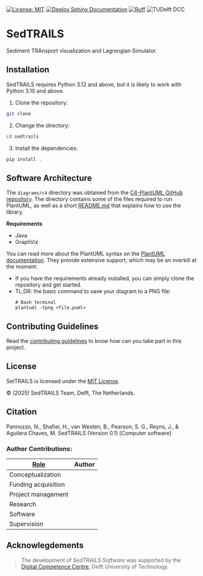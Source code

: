 
[![License: MIT](https://img.shields.io/badge/License-MIT-yellow.svg)](https://opensource.org/licenses/MIT)
[![Deploy Sphinx Documentation](https://github.com/sedtrails/sedtrails/actions/workflows/publish.yml/badge.svg)](https://github.com/sedtrails/sedtrails/actions/workflows/publish.yml)
[![Ruff](https://github.com/sedtrails/sedtrails/actions/workflows/ruff.yml/badge.svg?branch=dev)](https://github.com/sedtrails/sedtrails/actions/workflows/ruff.yml)
![TUDelft DCC](https://img.shields.io/badge/tu_delft-DCC-black?style=flat&label=TU%20Delft&labelColor=%2300A6D6%20&color=%23000000&link=https%3A%2F%2Fdcc.tudelft.nl%2F)

# SedTRAILS
Sediment TRAnsport vIsualization and Lagrangian Simulator.

## Installation

SedTRAILS requires Python 3.12 and above, but it is likely to work with Python 3.10 and above.

1. Clone the repository:
```bash
git clone 
```

2. Change the directory:
```bash
cd sedtrails
```
3. Install the dependencies:
```bash
pip install .
```

## Software Architecture
The `diagrams/c4` directory was obtained from the [C4-PlantUML GitHub repository](https://github.com/plantuml-stdlib/C4-PlantUML). The directory contains some of the files required to run PlantUML, as well as a short [README.md](https://github.com/sedtrails/sedtrails/blob/main/diagrams/c4/README.md) that explains how to use the library.

**Requirements** 
- Java
- GraphViz

You can read more about the PlantUML syntax on the [PlantUML documentation](https://plantuml.com/command-line). They provide extensive support, which may be an overkill at the moment.
- If you have the requirements already installed, you can simply clone the repository and get started. 
- TL;DR: the basic command to save your diagram to a PNG file: 
    ```shell
    # Bash terminal
    plantuml -tpng <file.puml>
    ```

## Contributing Guidelines

Read the [contributing guidelines](CONTRIBUTING.md) to know how can you take part in this project. 

## License

SetTRAILS is licensed under the [MIT License](LICENSE).

&copy; (2025) SedTRAILS Team, Delft, The Netherlands. 

## Citation

Pannozzo, N., Shafiei, H., van Westen, B., Pearson, S. G., Reyns, J., & Aguilera Chaves, M. SedTRAILS (Version 0.1) [Computer software]

### Author Contributions:
| [Role](https://credit.niso.org/contributor-roles-defined/) | Author |
|------|--------|
| Conceptualization |  |
| Funding acquisition | |
| Project management |  |
| Research |  |
| Software |  |
| Supervision |  |

## Acknowlegdements

> The development of *SedTRAILS Software* was supported by the [Digital Competence Centre](https://dcc.tudelft.nl/), Delft University of Technology. 
